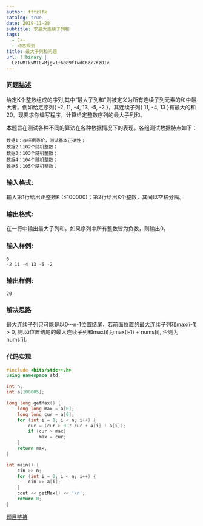 ```yaml
---
author: fffzlfk
catalog: true
date: 2019-11-28
subtitle: 求最大连续子列和
tags:
  - C++
  - 动态规划
title: 最大子列和问题
url: !!binary |
  LzIwMTkvMTEvMjgv1+6089fTwdC6zc7KzOIv
---
```



### 问题描述
给定K个整数组成的序列,其中“最大子列和”则被定义为所有连续子列元素的和中最大者。例如给定序列{ -2, 11, -4, 13, -5, -2 }，其连续子列{ 11, -4, 13 }有最大的和20。现要求你编写程序，计算给定整数序列的最大子列和。

本题旨在测试各种不同的算法在各种数据情况下的表现。各组测试数据特点如下：
```
数据1：与样例等价，测试基本正确性；
数据2：102个随机整数；
数据3：103个随机整数；
数据4：104个随机整数；
数据5：105个随机整数；
```
### 输入格式:
输入第1行给出正整数K (≤100000)；第2行给出K个整数，其间以空格分隔。

### 输出格式:
在一行中输出最大子列和。如果序列中所有整数皆为负数，则输出0。

### 输入样例:
```
6
-2 11 -4 13 -5 -2
```
### 输出样例:
```
20
```

### 解决思路
最大连续子列只可能是以0～n-1位置结尾，若前面位置的最大连续子列和max(i-1) > 0, 则以i位置结尾的最大连续子列和max(i)为max(i-1) + nums[i], 否则为nums[i]。

### 代码实现
```cpp
#include <bits/stdc++.h>
using namespace std;

int n;
int a[100005];

long long getMax() {
    long long max = a[0];
    long long cur = a[0];
    for (int i = 1; i < n; i++) {
        cur = (cur > 0 ? cur + a[i] : a[i]);
        if (cur > max)
            max = cur;
    }
    return max;
}

int main() {
    cin >> n;
    for (int i = 0; i < n; i++) {
        cin >> a[i];
    }
    cout << getMax() << '\n';
    return 0;
}
```
[题目链接](https://pintia.cn/problem-sets/15/problems/709)